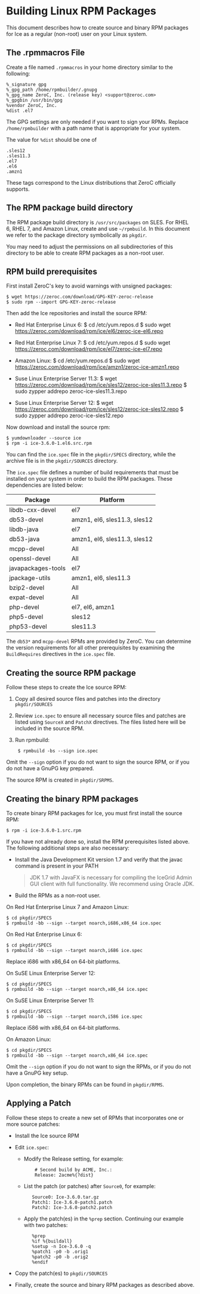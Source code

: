 # Building Linux RPM Packages

This document describes how to create source and binary RPM packages for Ice
as a regular (non-root) user on your Linux system.

## The .rpmmacros File

Create a file named `.rpmmacros` in your home directory similar to the following:

    %_signature gpg
    %_gpg_path /home/rpmbuilder/.gnupg
    %_gpg_name ZeroC, Inc. (release key) <support@zeroc.com>
    %_gpgbin /usr/bin/gpg
    %vendor ZeroC, Inc.
    %dist .el7

The GPG settings are only needed if you want to sign your RPMs. Replace
`/home/rpmbuilder` with a path name that is appropriate for your system.

The value for `%dist` should be one of

    .sles12
    .sles11.3
    .el7
    .el6
    .amzn1

These tags correspond to the Linux distributions that ZeroC officially supports.

## The RPM package build directory

The RPM package build directory is `/usr/src/packages` on SLES. For RHEL 6,
RHEL 7, and Amazon Linux, create and use `~/rpmbuild`. In this document we
refer to the package directory symbolically as `pkgdir`.

You may need to adjust the permissions on all subdirectories of this directory
to be able to create RPM packages as a non-root user.

## RPM build prerequisites

First install ZeroC's key to avoid warnings with unsigned packages:

    $ wget https://zeroc.com/download/GPG-KEY-zeroc-release
    $ sudo rpm --import GPG-KEY-zeroc-release

Then add the Ice repositories and install the source RPM: 

* Red Hat Enterprise Linux 6:
    $ cd /etc/yum.repos.d
    $ sudo wget https://zeroc.com/download/rpm/ice/el6/zeroc-ice-el6.repo

* Red Hat Enterprise Linux 7:
    $ cd /etc/yum.repos.d
    $ sudo wget https://zeroc.com/download/rpm/ice/el7/zeroc-ice-el7.repo

* Amazon Linux:
    $ cd /etc/yum.repos.d
    $ sudo wget https://zeroc.com/download/rpm/ice/amzn1/zeroc-ice-amzn1.repo

* Suse Linux Enterprise Server 11.3:
    $ wget https://zeroc.com/download/rpm/ice/sles12/zeroc-ice-sles11.3.repo
    $ sudo zypper addrepo zeroc-ice-sles11.3.repo

* Suse Linux Enterprise Server 12:
    $ wget https://zeroc.com/download/rpm/ice/sles12/zeroc-ice-sles12.repo
    $ sudo zypper addrepo zeroc-ice-sles12.repo

Now download and install the source rpm:

    $ yumdownloader --source ice
    $ rpm -i ice-3.6.0-1.el6.src.rpm
    
You can find the `ice.spec` file in the `pkgdir/SPECS` directory, while the archive
file is in the `pkgdir/SOURCES` directory.

The `ice.spec` file defines a number of build requirements that must be installed on
your system in order to build the RPM packages. These dependencies are listed below:

| Package | Platform |
|----------|-------------|
| libdb-cxx-devel | el7 |
| db53-devel | amzn1, el6, sles11.3, sles12 |
| libdb-java | el7 |
| db53-java | amzn1, el6, sles11.3, sles12 |
| mcpp-devel | All |
| openssl-devel | All |
| javapackages-tools | el7 |
| jpackage-utils | amzn1, el6, sles11.3 |
| bzip2-devel | All |
| expat-devel | All |
| php-devel | el7, el6, amzn1 |
| php5-devel | sles12 |
| php53-devel | sles11.3 |

The `db53*` and `mcpp-devel` RPMs are provided by ZeroC. You can determine the
version requirements for all other prerequisites by examining the `BuildRequires`
directives in the `ice.spec` file.

## Creating the source RPM package

Follow these steps to create the Ice source RPM:

1. Copy all desired source files and patches into the directory `pkgdir/SOURCES`

2. Review `ice.spec` to ensure all necessary source files and patches are listed
   using `SourceX` and `PatchX` directives. The files listed here will be included
   in the source RPM.

3. Run rpmbuild:

        $ rpmbuild -bs --sign ice.spec

Omit the `--sign` option if you do not want to sign the source RPM, or if you do
not have a GnuPG key prepared.

The source RPM is created in `pkgdir/SRPMS`.

## Creating the binary RPM packages

To create binary RPM packages for Ice, you must first install the source RPM:

    $ rpm -i ice-3.6.0-1.src.rpm

If you have not already done so, install the RPM prerequisites listed above. The
following additional steps are also necessary:

- Install the Java Development Kit version 1.7 and verify that the javac command
is present in your PATH

   > JDK 1.7 with JavaFX is necessary for compiling the IceGrid Admin GUI client
   > with full functionality. We recommend using Oracle JDK.

- Build the RPMs as a non-root user.

On Red Hat Enterprise Linux 7 and Amazon Linux:

    $ cd pkgdir/SPECS
    $ rpmbuild -bb --sign --target noarch,i686,x86_64 ice.spec

On Red Hat Enterprise Linux 6:

    $ cd pkgdir/SPECS
    $ rpmbuild -bb --sign --target noarch,i686 ice.spec

Replace i686 with x86_64 on 64-bit platforms.

On SuSE Linux Enterprise Server 12:

    $ cd pkgdir/SPECS
    $ rpmbuild -bb --sign --target noarch,x86_64 ice.spec

On SuSE Linux Enterprise Server 11:

    $ cd pkgdir/SPECS
    $ rpmbuild -bb --sign --target noarch,i586 ice.spec
    
Replace i586 with x86_64 on 64-bit platforms.

On Amazon Linux:

    $ cd pkgdir/SPECS
    $ rpmbuild -bb --sign --target noarch,x86_64 ice.spec

Omit the `--sign` option if you do not want to sign the RPMs, or if you do not
have a GnuPG key setup.

Upon completion, the binary RPMs can be found in `pkgdir/RPMS`.

## Applying a Patch

Follow these steps to create a new set of RPMs that incorporates one or more
source patches:

- Install the Ice source RPM
- Edit `ice.spec`:
   - Modify the Release setting, for example:

             # Second build by ACME, Inc.:
             Release: 2acme%{?dist}

    - List the patch (or patches) after ``Source0``, for example:

             Source0: Ice-3.6.0.tar.gz
             Patch1: Ice-3.6.0-patch1.patch
             Patch2: Ice-3.6.0-patch2.patch

    - Apply the patch(es) in the `%prep` section. Continuing our example with
      two patches:

             %prep
             %if %{buildall}
             %setup -n Ice-3.6.0 -q
             %patch1 -p0 -b .orig1
             %patch2 -p0 -b .orig2
             %endif

- Copy the patch(es) to `pkgdir/SOURCES`

- Finally, create the source and binary RPM packages as described above.

